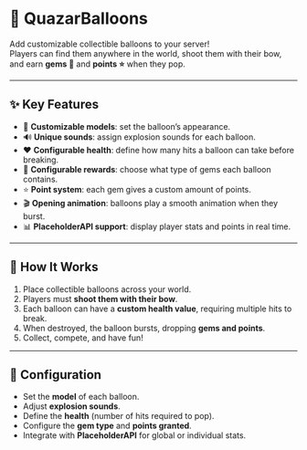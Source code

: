 # 🎈 QuazarBalloons

Add customizable collectible balloons to your server!  
Players can find them anywhere in the world, shoot them with their bow, and earn **gems 💎** and **points ⭐** when they pop.  

---

## ✨ Key Features

- 🎨 **Customizable models**: set the balloon’s appearance.  
- 🔊 **Unique sounds**: assign explosion sounds for each balloon.  
- ❤️ **Configurable health**: define how many hits a balloon can take before breaking.  
- 💎 **Configurable rewards**: choose what type of gems each balloon contains.  
- ⭐ **Point system**: each gem gives a custom amount of points.
- 🎬 **Opening animation**: balloons play a smooth animation when they burst.  
- 📊 **PlaceholderAPI support**: display player stats and points in real time.  

---

## 🚀 How It Works

1. Place collectible balloons across your world.  
2. Players must **shoot them with their bow**.  
3. Each balloon can have a **custom health value**, requiring multiple hits to break.  
4. When destroyed, the balloon bursts, dropping **gems and points**.  
5. Collect, compete, and have fun!  

---

## 🔧 Configuration

- Set the **model** of each balloon.  
- Adjust **explosion sounds**.  
- Define the **health** (number of hits required to pop).  
- Configure the **gem type** and **points granted**.  
- Integrate with **PlaceholderAPI** for global or individual stats.  
